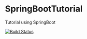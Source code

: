 # SpringBootTutorial
Tutorial using SpringBoot

[![Build Status](https://travis-ci.org/lcappuccio/SpringBootTutorial.svg?branch=master)](https://travis-ci.org/lcappuccio/SpringBootTutorial)
